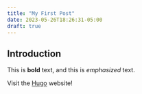 ```yaml
---
title: "My First Post"
date: 2023-05-26T18:26:31-05:00
draft: true
---
```


## Introduction

This is **bold** text, and this is *emphasized* text.

Visit the [Hugo](https://gohugo.io) website!